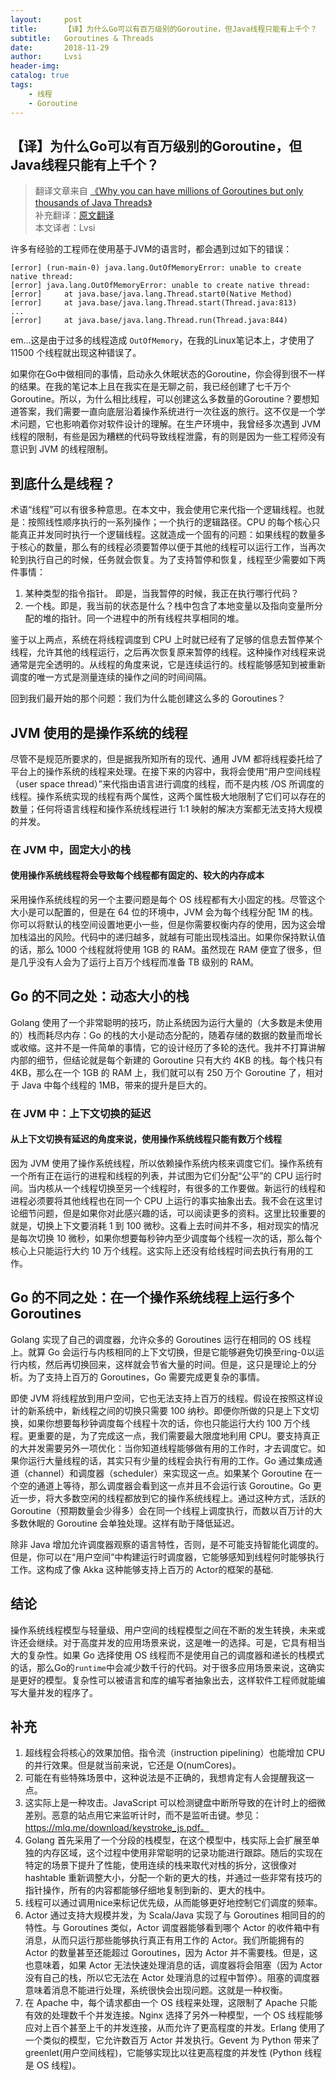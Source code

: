 ```yaml
---
layout:     post
title:      【译】为什么Go可以有百万级别的Goroutine，但Java线程只能有上千个？
subtitle:   Goroutines & Threads
date:       2018-11-29
author:     Lvsi
header-img: 
catalog: true
tags:
    - 线程
    - Goroutine
---
```


## 【译】为什么Go可以有百万级别的Goroutine，但Java线程只能有上千个？

> 翻译文章来自 [《Why you can have millions of Goroutines but only thousands of Java Threads》](https://rcoh.me/posts/why-you-can-have-a-million-go-routines-but-only-1000-java-threads/)<br/>
> 补充翻译：[原文翻译](https://www.infoq.cn/article/a-million-go-routines-but-only-1000-java-threads)<br/>
> 本文译者：Lvsi

许多有经验的工程师在使用基于JVM的语言时，都会遇到过如下的错误：

```
[error] (run-main-0) java.lang.OutOfMemoryError: unable to create native thread: 
[error] java.lang.OutOfMemoryError: unable to create native thread: 
[error] 	at java.base/java.lang.Thread.start0(Native Method)
[error] 	at java.base/java.lang.Thread.start(Thread.java:813)
...
[error] 	at java.base/java.lang.Thread.run(Thread.java:844)
```

em...这是由于过多的线程造成 ```OutOfMemory```，在我的Linux笔记本上，才使用了 11500 个线程就出现这种错误了。

如果你在Go中做相同的事情，启动永久休眠状态的Goroutine，你会得到很不一样的结果。在我的笔记本上且在我实在是无聊之前，我已经创建了七千万个Goroutine。所以，为什么相比线程，可以创建这么多数量的Goroutine？要想知道答案，我们需要一直向底层沿着操作系统进行一次往返的旅行。这不仅是一个学术问题，它也影响着你对软件设计的理解。在生产环境中，我曾经多次遇到 JVM 线程的限制，有些是因为糟糕的代码导致线程泄露，有的则是因为一些工程师没有意识到 JVM 的线程限制。

## 到底什么是线程？

术语“线程”可以有很多种意思。在本文中，我会使用它来代指一个逻辑线程。也就是：按照线性顺序执行的一系列操作；一个执行的逻辑路径。CPU 的每个核心只能真正并发同时执行一个逻辑线程。这就造成一个固有的问题：如果线程的数量多于核心的数量，那么有的线程必须要暂停以便于其他的线程可以运行工作，当再次轮到执行自己的时候，任务就会恢复。为了支持暂停和恢复，线程至少需要如下两件事情：

1. 某种类型的指令指针。 即是，当我暂停的时候，我正在执行哪行代码？
2. 一个栈。即是，我当前的状态是什么？栈中包含了本地变量以及指向变量所分配的堆的指针。同一个进程中的所有线程共享相同的堆。

鉴于以上两点，系统在将线程调度到 CPU 上时就已经有了足够的信息去暂停某个线程，允许其他的线程运行，之后再次恢复原来暂停的线程。这种操作对线程来说通常是完全透明的。从线程的角度来说，它是连续运行的。线程能够感知到被重新调度的唯一方式是测量连续的操作之间的时间间隔。

回到我们最开始的那个问题：我们为什么能创建这么多的 Goroutines？

## JVM 使用的是操作系统的线程

尽管不是规范所要求的，但是据我所知所有的现代、通用 JVM 都将线程委托给了平台上的操作系统的线程来处理。在接下来的内容中，我将会使用“用户空间线程（user space thread）”来代指由语言进行调度的线程，而不是内核 /OS 所调度的线程。操作系统实现的线程有两个属性，这两个属性极大地限制了它们可以存在的数量；任何将语言线程和操作系统线程进行 1:1 映射的解决方案都无法支持大规模的并发。

### 在 JVM 中，固定大小的栈

#### 使用操作系统线程将会导致每个线程都有固定的、较大的内存成本

采用操作系统线程的另一个主要问题是每个 OS 线程都有大小固定的栈。尽管这个大小是可以配置的，但是在 64 位的环境中，JVM 会为每个线程分配 1M 的栈。你可以将默认的栈空间设置地更小一些，但是你需要权衡内存的使用，因为这会增加栈溢出的风险。代码中的递归越多，就越有可能出现栈溢出。如果你保持默认值的话，那么 1000 个线程就将使用 1GB 的 RAM。虽然现在 RAM 便宜了很多，但是几乎没有人会为了运行上百万个线程而准备 TB 级别的 RAM。

## Go 的不同之处：动态大小的栈

Golang 使用了一个非常聪明的技巧，防止系统因为运行大量的（大多数是未使用的）栈而耗尽内存：Go 的栈的大小是动态分配的，随着存储的数据的数量而增长或收缩。这并不是一件简单的事情，它的设计经历了多轮的迭代。我并不打算讲解内部的细节，但结论就是每个新建的 Goroutine 只有大约 4KB 的栈。每个栈只有 4KB，那么在一个 1GB 的 RAM 上，我们就可以有 250 万个 Goroutine 了，相对于 Java 中每个线程的 1MB，带来的提升是巨大的。

### 在 JVM 中：上下文切换的延迟

#### 从上下文切换有延迟的角度来说，使用操作系统线程只能有数万个线程

因为 JVM 使用了操作系统线程，所以依赖操作系统内核来调度它们。操作系统有一个所有正在运行的进程和线程的列表，并试图为它们分配“公平”的 CPU 运行时间。当内核从一个线程切换至另一个线程时，有很多的工作要做。新运行的线程和进程必须要将其他线程也在同一个 CPU 上运行的事实抽象出去。我不会在这里讨论细节问题，但是如果你对此感兴趣的话，可以阅读更多的资料。这里比较重要的就是，切换上下文要消耗 1 到 100 微秒。这看上去时间并不多，相对现实的情况是每次切换 10 微秒，如果你想要每秒钟内至少调度每个线程一次的话，那么每个核心上只能运行大约 10 万个线程。这实际上还没有给线程时间去执行有用的工作。

## Go 的不同之处：在一个操作系统线程上运行多个 Goroutines

Golang 实现了自己的调度器，允许众多的 Goroutines 运行在相同的 OS 线程上。就算 Go 会运行与内核相同的上下文切换，但是它能够避免切换至ring-0以运行内核，然后再切换回来，这样就会节省大量的时间。但是，这只是理论上的分析。为了支持上百万的 Goroutines，Go 需要完成更复杂的事情。

即使 JVM 将线程放到用户空间，它也无法支持上百万的线程。假设在按照这样设计的新系统中，新线程之间的切换只需要 100 纳秒。即便你所做的只是上下文切换，如果你想要每秒钟调度每个线程十次的话，你也只能运行大约 100 万个线程。更重要的是，为了完成这一点，我们需要最大限度地利用 CPU。要支持真正的大并发需要另外一项优化：当你知道线程能够做有用的工作时，才去调度它。如果你运行大量线程的话，其实只有少量的线程会执行有用的工作。Go 通过集成通道（channel）和调度器（scheduler）来实现这一点。如果某个 Goroutine 在一个空的通道上等待，那么调度器会看到这一点并且不会运行该 Goroutine。Go 更近一步，将大多数空闲的线程都放到它的操作系统线程上。通过这种方式，活跃的 Goroutine（预期数量会少得多）会在同一个线程上调度执行，而数以百万计的大多数休眠的 Goroutine 会单独处理。这样有助于降低延迟。

除非 Java 增加允许调度器观察的语言特性，否则，是不可能支持智能化调度的。但是，你可以在“用户空间”中构建运行时调度器，它能够感知到线程何时能够执行工作。这构成了像 Akka 这种能够支持上百万的 Actor的框架的基础.

## 结论

操作系统线程模型与轻量级、用户空间的线程模型之间在不断的发生转换，未来或许还会继续。对于高度并发的应用场景来说，这是唯一的选择。可是，它具有相当大的复杂性。如果 Go 选择使用 OS 线程而不是使用自己的调度器和递长的栈模式的话，那么Go的```runtime```中会减少数千行的代码。对于很多应用场景来说，这确实是更好的模型。复杂性可以被语言和库的编写者抽象出去，这样软件工程师就能编写大量并发的程序了。

## 补充
1. 超线程会将核心的效果加倍。指令流（instruction pipelining）也能增加 CPU 的并行效果。但是就当前来说，它还是 O(numCores)。
2. 可能在有些特殊场景中，这种说法是不正确的，我想肯定有人会提醒我这一点。
3. 这实际上是一种攻击。JavaScript 可以检测键盘中断所导致的在计时上的细微差别。恶意的站点用它来监听计时，而不是监听击键。参见：https://mlq.me/download/keystroke_js.pdf。
4. Golang 首先采用了一个分段的栈模型，在这个模型中，栈实际上会扩展至单独的内存区域，这个过程中使用非常聪明的记录功能进行跟踪。随后的实现在特定的场景下提升了性能，使用连续的栈来取代对栈的拆分，这很像对 hashtable 重新调整大小，分配一个新的更大的栈，并通过一些非常有技巧的指针操作，所有的内容都能够仔细地复制到新的、更大的栈中。
5. 线程可以通过调用nice来标记优先级，从而能够更好地控制它们调度的频率。
6. Actor 通过支持大规模并发，为 Scala/Java 实现了与 Goroutines 相同目的的特性。与 Goroutines 类似，Actor 调度器能够看到哪个 Actor 的收件箱中有消息，从而只运行那些能够执行真正有用工作的 Actor。我们所能拥有的 Actor 的数量甚至还能超过 Goroutines，因为 Actor 并不需要栈。但是，这也意味着，如果 Actor 无法快速处理消息的话，调度器将会阻塞（因为 Actor 没有自己的栈，所以它无法在 Actor 处理消息的过程中暂停）。阻塞的调度器意味着消息不能进行处理，系统很快会出现问题。这就是一种权衡。
7. 在 Apache 中，每个请求都由一个 OS 线程来处理，这限制了 Apache 只能有效的处理数千个并发连接。Nginx 选择了另外一种模型，一个 OS 线程能够应对上百个甚至上千的并发连接，从而允许了更高程度的并发。Erlang 使用了一个类似的模型，它允许数百万 Actor 并发执行。Gevent 为 Python 带来了 greenlet(用户空间线程)，它能够实现比以往更高程度的并发性 (Python 线程是 OS 线程)。